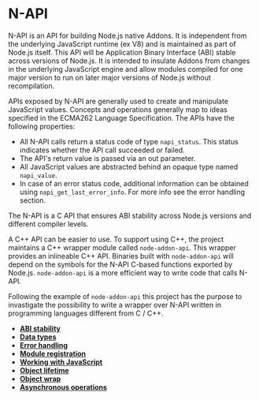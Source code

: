 # N-API

N-API is an API for building Node.js native Addons. It is independent from the underlying JavaScript runtime (ex V8) and is 
maintained as part of Node.js itself. This API will be Application Binary Interface (ABI) stable across versions of Node.js. 
It is intended to insulate Addons from changes in the underlying JavaScript engine and allow modules compiled for one major 
version to run on later major versions of Node.js without recompilation. 

APIs exposed by N-API are generally used to create and manipulate JavaScript values. Concepts and operations generally map 
to ideas specified in the ECMA262 Language Specification. The APIs have the following properties:

- All N-API calls return a status code of type `napi_status`. This status indicates whether the API call succeeded or failed.
- The API's return value is passed via an out parameter.
- All JavaScript values are abstracted behind an opaque type named `napi_value`.
- In case of an error status code, additional information can be obtained using `napi_get_last_error_info`. For more info see 
the error handling section.

The N-API is a C API that ensures ABI stability across Node.js versions and different compiler levels. 

A C++ API can be easier to use. To support using C++, the project maintains a C++ wrapper module called `node-addon-api`. 
This wrapper provides an inlineable C++ API. Binaries built with `node-addon-api` will depend on the symbols for the N-API 
C-based functions exported by Node.js. `node-addon-api` is a more efficient way to write code that calls N-API. 

Following the example of `node-addon-api` this project has the purpose to invastigate the possibility to write a wrapper over
N-API written in programming languages different from C / C++.
 
* **[ABI stability](/resources/napi/abi_stability.md)**
* **[Data types](/resources/napi/data_types.md)**
* **[Error handling](/resources/napi/error_handling.md)**
* **[Module registration](/resources/napi/module_registration.md)**
* **[Working with JavaScript](/resources/napi/working_with_javascript.md)**
* **[Object lifetime](/resources/napi/object_lifetime.md)**
* **[Object wrap](/resources/napi/object_wrap.md)**
* **[Asynchronous operations](/resources/napi/asynchronous_operations.md)**

